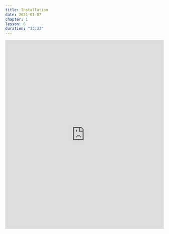 ```yaml
---
title: Installation
date: 2021-01-07
chapter: 1
lesson: 6
duration: "13:33"
---
```


<iframe width="100%" height="600" src="https://www.youtube.com/embed/a1SFwa9lscQ" title="YouTube video player" frameborder="0" allow="accelerometer; autoplay; clipboard-write; encrypted-media; gyroscope; picture-in-picture" allowfullscreen></iframe>

<!-- React, sometimes referred to as a front-end JavaScript framework, is a JavaScript library
created by Facebook. It is a JavaScript library for building user interfaces, and is used to build
single-page applications. It allows us to create reusable UI components. The main purpose of
React is to be fast, scalable, and simple. This course will enable students to create large web
applications that can change data, without reloading the page. -->